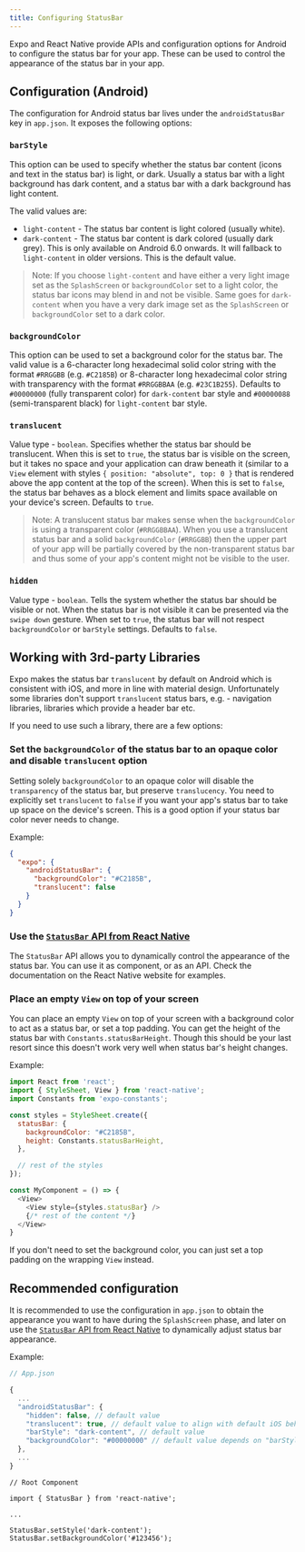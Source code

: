 ```yaml
---
title: Configuring StatusBar
---
```


Expo and React Native provide APIs and configuration options for Android to configure the status bar for your app. These can be used to control the appearance of the status bar in your app.

## Configuration (Android)

The configuration for Android status bar lives under the `androidStatusBar` key in `app.json`. It exposes the following options:

### `barStyle`

This option can be used to specify whether the status bar content (icons and text in the status bar) is light, or dark. Usually a status bar with a light background has dark content, and a status bar with a dark background has light content.

The valid values are:
- `light-content` - The status bar content is light colored (usually white).
- `dark-content` - The status bar content is dark colored (usually dark grey). This is only available on Android 6.0 onwards. It will fallback to `light-content` in older versions. This is the default value.

> Note: If you choose `light-content` and have either a very light image set as the `SplashScreen` or `backgroundColor` set to a light color, the status bar icons may blend in and not be visible.
> Same goes for `dark-content` when you have a very dark image set as the `SplashScreen` or `backgroundColor` set to a dark color.

### `backgroundColor`

This option can be used to set a background color for the status bar.
The valid value is a 6-character long hexadecimal solid color string with the format `#RRGGBB` (e.g. `#C2185B`) or 8-character long hexadecimal color string with transparency with the format `#RRGGBBAA` (e.g. `#23C1B255`).
Defaults to `#00000000` (fully transparent color) for `dark-content` bar style and `#00000088` (semi-transparent black) for `light-content` bar style.

### `translucent`

Value type - `boolean`.
Specifies whether the status bar should be translucent.
When this is set to `true`, the status bar is visible on the screen, but it takes no space and your application can draw beneath it (similar to a `View` element with styles `{ position: "absolute", top: 0 }` that is rendered above the app content at the top of the screen).
When this is set to `false`, the status bar behaves as a block element and limits space available on your device's screen.
Defaults to `true`.

> Note: A translucent status bar makes sense when the `backgroundColor` is using a transparent color (`#RRGGBBAA`).
> When you use a translucent status bar and a solid `backgroundColor` (`#RRGGBB`) then the upper part of your app will be partially covered by the non-transparent status bar and thus some of your app's content might not be visible to the user.

### `hidden`

Value type - `boolean`.
Tells the system whether the status bar should be visible or not.
When the status bar is not visible it can be presented via the `swipe down` gesture.
When set to `true`, the status bar will not respect `backgroundColor` or `barStyle` settings.
Defaults to `false`.

## Working with 3rd-party Libraries

Expo makes the status bar `translucent` by default on Android which is consistent with iOS, and more in line with material design. Unfortunately some libraries don't support `translucent` status bars, e.g. - navigation libraries, libraries which provide a header bar etc.

If you need to use such a library, there are a few options:

### Set the `backgroundColor` of the status bar to an opaque color and disable `translucent` option

Setting solely `backgroundColor` to an opaque color will disable the `transparency` of the status bar, but preserve `translucency`.
You need to explicitly set `translucent` to `false` if you want your app's status bar to take up space on the device's screen.
This is a good option if your status bar color never needs to change.

Example:
```json
{
  "expo": {
    "androidStatusBar": {
      "backgroundColor": "#C2185B",
      "translucent": false
    }
  }
}
```

### Use the [`StatusBar` API from React Native](https://reactnative.dev/docs/statusbar.html)

The `StatusBar` API allows you to dynamically control the appearance of the status bar. You can use it as component, or as an API. Check the documentation on the React Native website for examples.

### Place an empty `View` on top of your screen

You can place an empty `View` on top of your screen with a background color to act as a status bar, or set a top padding. You can get the height of the status bar with `Constants.statusBarHeight`. Though this should be your last resort since this doesn't work very well when status bar's height changes.

Example:
```js
import React from 'react';
import { StyleSheet, View } from 'react-native';
import Constants from 'expo-constants';

const styles = StyleSheet.create({
  statusBar: {
    backgroundColor: "#C2185B",
    height: Constants.statusBarHeight,
  },

  // rest of the styles
});

const MyComponent = () => {
  <View>
    <View style={styles.statusBar} />
    {/* rest of the content */}
  </View>
}
```

If you don't need to set the background color, you can just set a top padding on the wrapping `View` instead.

## Recommended configuration

It is recommended to use the configuration in `app.json` to obtain the appearance you want to have during the `SplashScreen` phase, and later on use the [`StatusBar` API from React Native](https://reactnative.dev/docs/statusbar.html) to dynamically adjust status bar appearance.

Example:
```ts
// App.json

{
  ...
  "androidStatusBar": {
    "hidden": false, // default value
    "translucent": true, // default value to align with default iOS behavior
    "barStyle": "dark-content", // default value
    "backgroundColor": "#00000000" // default value depends on "barStyle" value - fully-transparent when it is `dark-content` and semi-transparent black for `light-content` 
  },
  ...
}
```
```tsx
// Root Component

import { StatusBar } from 'react-native';

...

StatusBar.setStyle('dark-content');
StatusBar.setBackgroundColor('#123456');
```
